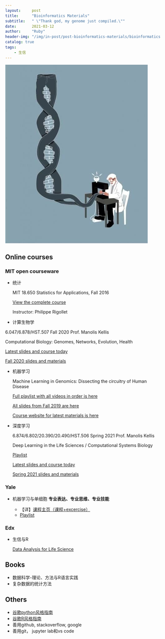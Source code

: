 ```yaml
---
layout:     post
title:      "Bioinformatics Materials"
subtitle:   " \"Thank god, my genome just compiled.\""
date:       2021-03-12
author:     "Ruby"
header-img: "/img/in-post/post-bioinformatics-materials/bioinformatics.jpg"
catalog: true
tags:
    - 生信
---
```


![bioinformatics](img/in-post/post-bioinformatics-materials/bioinformatics.jpg)

## Online courses

### MIT open courseware

- 统计

  MIT 18.650 Statistics for Applications, Fall 2016 

  [View the complete course](https://ocw.mit.edu/courses/mathematics/18-650-statistics-for-applications-fall-2016/)  

  Instructor: Philippe Rigollet

  

-  计算生物学

  6.047/6.878/HST.507 Fall 2020 Prof. Manolis Kellis 

  Computational Biology: Genomes, Networks, Evolution, Health 

  [Latest slides and course today ](http://stellar.mit.edu/S/course/6/fa20/6.047)  

  [Fall 2020 slides and materials](http://stellar.mit.edu/S/course/6/fa20/6.047/materials.html) 

- 机器学习

  Machine Learning in Genomics: Dissecting the circuitry of Human Disease  

  [Full playlist with all videos in order is here](https://www.youtube.com/playlist?list=PLypiXJdtIca6U5uQOCHjP9Op3gpa177fK) 

  [All slides from Fall 2019 are here](https://stellar.mit.edu/S/course/6/fa19/6.047/materials.html) 

  [Course website for latest materials is here](http://stellar.mit.edu/S/course/6/fa20/6.047/) 
  
  

- 深度学习

  6.874/6.802/20.390/20.490/HST.506 Spring 2021 Prof. Manolis Kellis 

  Deep Learning in the Life Sciences / Computational Systems Biology  

  [Playlist](https://youtube.com/playlist?list=PLypiXJdtIca5sxV7aE3-PS9fYX3vUdIOX)  

  [Latest slides and course today](https://mit6874.github.io/)  

  [Spring 2021 slides and materials](https://canvas.mit.edu/courses/7499)  


### Yale

- 机器学习与单细胞
  **专业表达、专业思维、专业技能**

  - 【详】[课程主页（课程+excercise）](https://www.krishnaswamylab.org/workshop)
  - [Playlist](https://www.youtube.com/watch?v=RS5xoGE2yZ4)

  

### Edx

- 生信与R 

  [Data Analysis for Life Science](https://courses.edx.org/dashboard/programs/e15999cc-51c8-4be0-a482-9d67b4626250/)

## Books

- 数据科学-理论、方法与R语言实践 
- 复杂数据的统计方法

## Others

- [谷歌python风格指南](https://google.github.io/styleguide/pyguide.html)
- [谷歌R风格指南](https://google.github.io/styleguide/Rguide.html)
- 善用github, stackoverflow, google
- 善用git， jupyter lab和vs code

